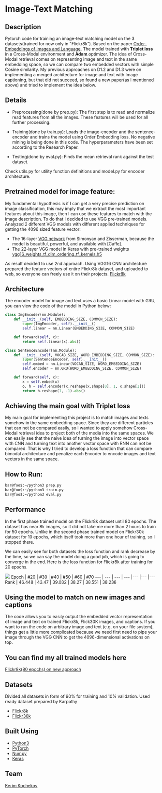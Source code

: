 # Image-Text Matching

## Description

Pytorch code for training an image-text matching model on the 3 datasets(trained for now only in "Flickr8k"). Based on the paper [Order-Embeddings of Images and Language](https://arxiv.org/pdf/1511.06361.pdf). The model trained with **Triplet loss** in a Cross-Modal environment and **Adam**.optimizer. The idea of Cross-Modal retrieval comes on representing image and text in the same embedding space, so we can compare two embedded vectors with simple Cosine similarity. My previous approaches on D1.2 and D1.3 were on implementing a merged architecture for image and text with Image captioning, but that did not succeed, so found a new paper(as I mentioned above) and tried to implement the idea below.

## Details

* Preprocessing(done by prep.py): The first step is to read and normalize read features from all the images. These features will be used for all further processing.

* Training(done by train.py): Loads the image-encoder and the sentence-encoder and trains the model using Order Embedding loss. No negative mining is being done in this code. The hyperparameters have been set according to the Research Paper.

* Testing(done by eval.py): Finds the mean retrieval rank against the test dataset.

Check utils.py for utility function definitions and model.py for encoder architecture.

## Pretrained model for image feature:
My fundamental hypothesis is if I can get a very precise prediction on image classification, this may imply that we extract the most important features about this image, then I can use these features to match with the image description. To do that I decided to use VGG pre-trained models. Analyzed 2 different VGG models with different applied techniques for getting the 4096 sized feature vector:
* The 16-layer [VGG network](http://www.robots.ox.ac.uk/~vgg/research/very_deep/) from Simonyan and Zisserman, because the model is beautiful, powerful, and available with [Caffe].
* The 22-layer VGG model in Keras with pre-trained weights [vgg16_weights_tf_dim_ordering_tf_kernels.h5](https://github.com/fchollet/deep-learning-models/releases/download/v0.1/vgg16_weights_tf_dim_ordering_tf_kernels.h5)

As result decided to use 2nd approach. Using VGG16 CNN architecture prepared the feature vectors of entire Flickr8k dataset, and uploaded to web, so everyone can freely use it on their projects. [Flickr8k](https://disk.yandex.com.tr/d/lKpZNl3Zg0DflA) 

## Architecture
The encoder model for image and text uses a basic Linear model with GRU, you can view the code of the model in Python below:
```python
class ImgEncoder(nn.Module):
	def __init__(self, EMBEDDING_SIZE, COMMON_SIZE):
		super(ImgEncoder, self).__init__()
		self.linear = nn.Linear(EMBEDDING_SIZE, COMMON_SIZE)

	def forward(self, x):
		return self.linear(x).abs()

class SentenceEncoder(nn.Module):
	def __init__(self, VOCAB_SIZE, WORD_EMBEDDING_SIZE, COMMON_SIZE):
		super(SentenceEncoder, self).__init__()
		self.embed = nn.Linear(VOCAB_SIZE, WORD_EMBEDDING_SIZE)
		self.encoder = nn.GRU(WORD_EMBEDDING_SIZE, COMMON_SIZE)

	def forward(self, x):
		x = self.embed(x)
		o, h = self.encoder(x.reshape(x.shape[0], 1, x.shape[1]))
		return h.reshape(1, -1).abs()
```

## Achieving the main goal with Triplet loss
My main goal for implementing this project is to match images and texts somehow in the same embedding space. Since they are different particles that can not be compared easily, so I wanted to apply somehow Cross-Modal retrieval idea to project both of the media into the same spaces. We can easily see that the naive idea of turning the image into vector space with CNN and turning text into another vector space with RNN can not be compared. That is why I tried to develop a loss function that can compare bimodal architecture and penalize each Encoder to encode images and text vectors in the same space.

## How to Run:

```bash
bar@foo$:~/python3 prep.py
bar@foo$:~/python3 train.py
bar@foo$:~/python3 eval.py
```

## Performance
In the first phase trained model on the Flickr8k dataset until 80 epochs. The dataset has near 8k images, so it did not take me more than 2 hours to train for 50 epochs. Unlike in the second phase trained model on Flickr30k dataset for 10 epochs, which itself took more than one hour of training, so I stopped there.

We can easily see for both datasets the loss function and rank decrease by the time, so we can say the model doing a good job, which is going to converge in the end. Here is the loss function for Flickr8k after training for 20 epochs.

![](https://github.com/KerimKochekov/PMLDL-Project-Image-Text-Matching/blob/main/loss_80epochs.png)
Epoch | #20 | #30 | #40 | #50 | #60 | #70 
--- | --- | --- | --- |--- |--- |--- 
Rank | 46.448 | 43.47 | 39.032 | 38.27 | 38.551 | 38.238


## Using the model to match on new images and captions
The code allows you to easily output the embedded vector representation of image and text on trained Flickr8k, Flick30K images, and captions. If you want to run the code on arbitrary image and text (e.g. on your file system), things get a little more complicated because we need first need to pipe your image through the VGG CNN to get the 4096-dimensional activations on top.

## You can find my all trained models here
[Flickr8k(80 epochs) on new approach](https://disk.yandex.com.tr/d/w-0xL9DCcRbPQQ)

## Datasets
Divided all datasets in form of 90% for training and 10% validation.
Used ready dataset prepared by Karpathy
* [Flickr8k](https://cs.stanford.edu/people/karpathy/deepimagesent/flickr8k.zip)
* [Flickr30k](https://cs.stanford.edu/people/karpathy/deepimagesent/flickr30k.zip)

## Built Using

* [Python3](https://www.python.org)
* [PyTorch](https://pytorch.org/)
* [Numpy](https://numpy.org/)
* [Keras](https://https://keras.io//)

## Team

[Kerim Kochekov](https://github.com/KerimKochekov)
